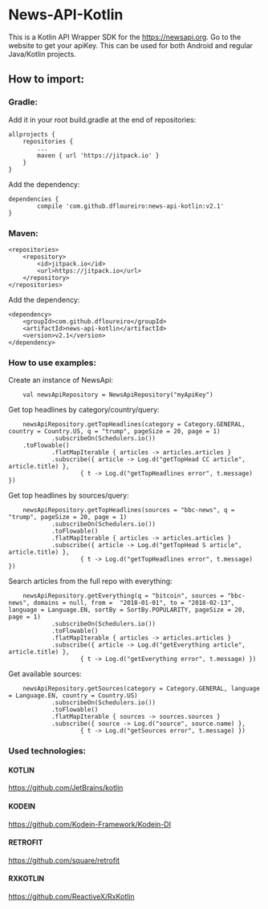 # News-API-Kotlin
This is a Kotlin API Wrapper SDK for the https://newsapi.org. Go to the website to get your apiKey.
This can be used for both Android and regular Java/Kotlin projects.

## How to import:
### Gradle:
Add it in your root build.gradle at the end of repositories:

	allprojects {
		repositories {
			...
			maven { url 'https://jitpack.io' }
		}
	}
  
Add the dependency:

	dependencies {
	        compile 'com.github.dfloureiro:news-api-kotlin:v2.1'
	}

### Maven:

	<repositories>
		<repository>
		    <id>jitpack.io</id>
		    <url>https://jitpack.io</url>
		</repository>
	</repositories>
  
Add the dependency:

	<dependency>
	    <groupId>com.github.dfloureiro</groupId>
	    <artifactId>news-api-kotlin</artifactId>
	    <version>v2.1</version>
	</dependency>


### How to use examples:
Create an instance of NewsApi:

        val newsApiRepository = NewsApiRepository("myApiKey")

Get top headlines by category/country/query:

        newsApiRepository.getTopHeadlines(category = Category.GENERAL, country = Country.US, q = "trump", pageSize = 20, page = 1)
                .subscribeOn(Schedulers.io())
		.toFlowable()
                .flatMapIterable { articles -> articles.articles }
                .subscribe({ article -> Log.d("getTopHead CC article", article.title) },
                        { t -> Log.d("getTopHeadlines error", t.message) })
		
Get top headlines by sources/query:

        newsApiRepository.getTopHeadlines(sources = "bbc-news", q = "trump", pageSize = 20, page = 1)
                .subscribeOn(Schedulers.io())
                .toFlowable()
                .flatMapIterable { articles -> articles.articles }
                .subscribe({ article -> Log.d("getTopHead S article", article.title) },
                        { t -> Log.d("getTopHeadlines error", t.message) })

Search articles from the full repo with everything:

        newsApiRepository.getEverything(q = "bitcoin", sources = "bbc-news", domains = null, from =  "2018-01-01", to = "2018-02-13", language = Language.EN, sortBy = SortBy.POPULARITY, pageSize = 20, page = 1)
                .subscribeOn(Schedulers.io())
                .toFlowable()
                .flatMapIterable { articles -> articles.articles }
                .subscribe({ article -> Log.d("getEverything article", article.title) },
                        { t -> Log.d("getEverything error", t.message) })

Get available sources:

        newsApiRepository.getSources(category = Category.GENERAL, language = Language.EN, country = Country.US)
                .subscribeOn(Schedulers.io())
                .toFlowable()
                .flatMapIterable { sources -> sources.sources }
                .subscribe({ source -> Log.d("source", source.name) },
                        { t -> Log.d("getSources error", t.message) })
			

### Used technologies:
#### KOTLIN
https://github.com/JetBrains/kotlin
#### KODEIN
https://github.com/Kodein-Framework/Kodein-DI
#### RETROFIT
https://github.com/square/retrofit
#### RXKOTLIN
https://github.com/ReactiveX/RxKotlin
